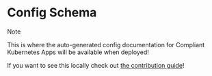 # Config Schema

> [!note]
>
> This is where the auto-generated config documentation for Compliant Kubernetes Apps will be available when deployed!
>
> If you want to see this locally check out [the contribution guide](https://github.com/elastisys/compliantkubernetes/blob/main/CONTRIBUTING.md)!
